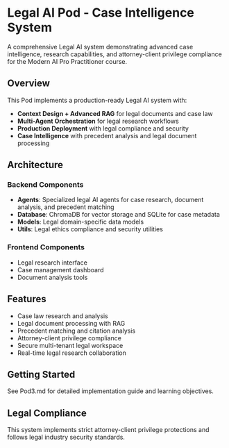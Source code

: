 # Legal AI Pod - Case Intelligence System

A comprehensive Legal AI system demonstrating advanced case intelligence, research capabilities, and attorney-client privilege compliance for the Modern AI Pro Practitioner course.

## Overview

This Pod implements a production-ready Legal AI system with:
- **Context Design + Advanced RAG** for legal documents and case law
- **Multi-Agent Orchestration** for legal research workflows
- **Production Deployment** with legal compliance and security
- **Case Intelligence** with precedent analysis and legal document processing

## Architecture

### Backend Components
- **Agents**: Specialized legal AI agents for case research, document analysis, and precedent matching
- **Database**: ChromaDB for vector storage and SQLite for case metadata
- **Models**: Legal domain-specific data models
- **Utils**: Legal ethics compliance and security utilities

### Frontend Components
- Legal research interface
- Case management dashboard
- Document analysis tools

## Features

- Case law research and analysis
- Legal document processing with RAG
- Precedent matching and citation analysis
- Attorney-client privilege compliance
- Secure multi-tenant legal workspace
- Real-time legal research collaboration

## Getting Started

See Pod3.md for detailed implementation guide and learning objectives.

## Legal Compliance

This system implements strict attorney-client privilege protections and follows legal industry security standards.